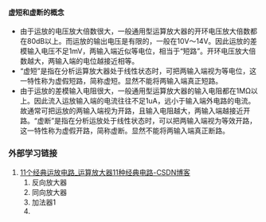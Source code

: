 #### 虚短和虚断的概念
- 由于运放的电压放大倍数很大，一般通用型运算放大器的开环电压放大倍数都在80dB以上。而运放的输出电压是有限的，一般在10V～14V。因此运放的差模输入电压不足1mV，两输入端近似等电位，相当于“短路”。开环电压放大倍数越大，两输入端的电位越接近相等。
- “虚短”是指在分析运算放大器处于线性状态时，可把两输入端视为等电位，这一特性称为虚假短路，简称虚短。显然不能将两输入端真正短路。
- 由于运放的差模输入电阻很大，一般通用型运算放大器的输入电阻都在1MΩ以上。因此流入运放输入端的电流往往不足1uA，远小于输入端外电路的电流。故通常可把运放的两输入端视为开路，且输入电阻越大，两输入端越接近开路。“虚断”是指在分析运放处于线性状态时，可以把两输入端视为等效开路，这一特性称为虚假开路，简称虚断。显然不能将两输入端真正断路。
### 外部学习链接
1. [11个经典运放电路_运算放大器11种经典电路-CSDN博客](https://blog.csdn.net/dianzishi123/article/details/89188894)
	1. 反向放大器
	2. 同向放大器
	3. 加法器1
	4. 
